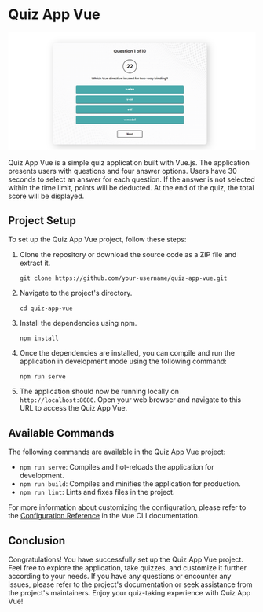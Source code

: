 
# Quiz App Vue

![vue-quiz-app](vue-quiz-app.png)

Quiz App Vue is a simple quiz application built with Vue.js. The application presents users with questions and four answer options. Users have 30 seconds to select an answer for each question. If the answer is not selected within the time limit, points will be deducted. At the end of the quiz, the total score will be displayed.

## Project Setup

To set up the Quiz App Vue project, follow these steps:

1. Clone the repository or download the source code as a ZIP file and extract it.

   ```shell
   git clone https://github.com/your-username/quiz-app-vue.git
   ```

2. Navigate to the project's directory.

   ```shell
   cd quiz-app-vue
   ```

3. Install the dependencies using npm.

   ```shell
   npm install
   ```

4. Once the dependencies are installed, you can compile and run the application in development mode using the following command:

   ```shell
   npm run serve
   ```

5. The application should now be running locally on `http://localhost:8080`. Open your web browser and navigate to this URL to access the Quiz App Vue.

## Available Commands

The following commands are available in the Quiz App Vue project:

- `npm run serve`: Compiles and hot-reloads the application for development.
- `npm run build`: Compiles and minifies the application for production.
- `npm run lint`: Lints and fixes files in the project.

For more information about customizing the configuration, please refer to the [Configuration Reference](https://cli.vuejs.org/config/) in the Vue CLI documentation.

## Conclusion

Congratulations! You have successfully set up the Quiz App Vue project. Feel free to explore the application, take quizzes, and customize it further according to your needs. If you have any questions or encounter any issues, please refer to the project's documentation or seek assistance from the project's maintainers. Enjoy your quiz-taking experience with Quiz App Vue!
